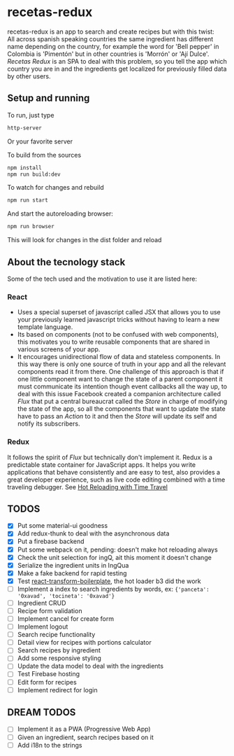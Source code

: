 
# recetas-redux

recetas-redux is an app to search and create recipes but with this twist:  
All across spanish speaking countries the same ingredient has different name depending on the country, for example the word for 'Bell pepper' in Colombia is 'Pimentón' but in other countries is 'Morrón' or 'Ají Dulce'. *Recetas Redux* is an SPA to deal with this problem, so you tell the app which country you are in and the ingredients get localized for previously filled data by other users.

## Setup and running 
To run, just type 
```bash
http-server
``` 
Or your favorite server

To build from the sources
```bash
npm install
npm run build:dev
``` 
To watch for changes and rebuild
```bash
npm run start
``` 
And start the autoreloading browser:
```bash
npm run browser
``` 
This will look for changes in the dist folder and reload

## About the tecnology stack
Some of the tech used and the motivation to use it are listed here:

### React
- Uses a special superset of javascript called JSX that allows you to use your previously learned javascript tricks without having to learn a new template language.
- Its based on components (not to be confused with web components), this motivates you to write reusable components that are shared in various screens of your app. 
- It encourages unidirectional flow of data and stateless components. In this way there is only one source of truth in your app and all the relevant components read it from there. One challenge of this approach is that if one little component want to change the state of a parent component it must communicate its intention though event callbacks all the way up, to deal with this issue Facebook created a companion architecture called *Flux* that put a central bureaucrat called the *Store* in charge of modifying the state of the app, so all the components that want to update the state have to pass an *Action* to it and then the *Store* will update its self and notify its subscribers. 

### Redux
It follows the spirit of *Flux* but technically don't implement it. Redux is a predictable state container for JavaScript apps. It helps you write applications that behave consistently and are easy to test, also provides a great developer experience, such as live code editing combined with a time traveling debugger. See [Hot Reloading with Time Travel](https://www.youtube.com/watch?v=xsSnOQynTHs)

## TODOS
- [x] Put some material-ui goodness
- [x] Add redux-thunk to deal with the asynchronous data
- [x] Put a firebase backend
- [x] Put some webpack on it, pending: doesn't make hot reloading always
- [x] Check the unit selection for ingQ, ait this moment it doesn't change
- [x] Serialize the ingredient units in IngQua
- [x] Make a fake backend for rapid testing
- [x] Test [react-transform-boilerplate](https://github.com/gaearon/react-transform-boilerplate), the hot loader b3 did the work
- [ ] Implement a index to search ingredients by words, ex: ```{'panceta': '0xavad', 'tocineta': '0xavad'}```
- [ ] Ingredient CRUD
- [ ] Recipe form validation
- [ ] Implement cancel for create form
- [ ] Implement logout
- [ ] Search recipe functionality
- [ ] Detail view for recipes with portions calculator
- [ ] Search recipes by ingredient
- [ ] Add some responsive styling
- [ ] Update the data model to deal with the ingredients
- [ ] Test Firebase hosting
- [ ] Edit form for recipes
- [ ] Implement redirect for login

## DREAM TODOS
- [ ] Implement it as a PWA (Progressive Web App)
- [ ] Given an ingredient, search recipes based on it
- [ ] Add i18n to the strings